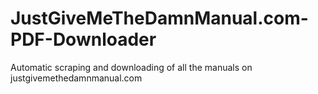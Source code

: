 # JustGiveMeTheDamnManual.com-PDF-Downloader
 Automatic scraping and downloading of all the manuals on justgivemethedamnmanual.com

